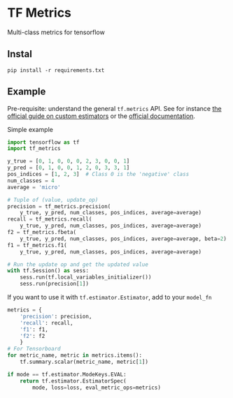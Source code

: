 # TF Metrics

Multi-class metrics for tensorflow

## Instal

```
pip install -r requirements.txt
```


## Example

Pre-requisite: understand the general `tf.metrics` API. See for instance [the official guide on custom estimators](https://www.tensorflow.org/guide/custom_estimators#evaluate) or the [official documentation](https://www.tensorflow.org/api_docs/python/tf/metrics/accuracy).


Simple example

```python
import tensorflow as tf
import tf_metrics

y_true = [0, 1, 0, 0, 0, 2, 3, 0, 0, 1]
y_pred = [0, 1, 0, 0, 1, 2, 0, 3, 3, 1]
pos_indices = [1, 2, 3]  # Class 0 is the 'negative' class
num_classes = 4
average = 'micro'

# Tuple of (value, update_op)
precision = tf_metrics.precision(
    y_true, y_pred, num_classes, pos_indices, average=average)
recall = tf_metrics.recall(
    y_true, y_pred, num_classes, pos_indices, average=average)
f2 = tf_metrics.fbeta(
    y_true, y_pred, num_classes, pos_indices, average=average, beta=2)
f1 = tf_metrics.f1(
    y_true, y_pred, num_classes, pos_indices, average=average)

# Run the update op and get the updated value
with tf.Session() as sess:
    sess.run(tf.local_variables_initializer())
    sess.run(precision[1])
```


If you want to use it with `tf.estimator.Estimator`, add to your `model_fn`


```python
metrics = {
    'precision': precision,
    'recall': recall,
    'f1': f1,
    'f2': f2
    }
# For Tensorboard
for metric_name, metric in metrics.items():
    tf.summary.scalar(metric_name, metric[1])

if mode == tf.estimator.ModeKeys.EVAL:
    return tf.estimator.EstimatorSpec(
        mode, loss=loss, eval_metric_ops=metrics)
```
